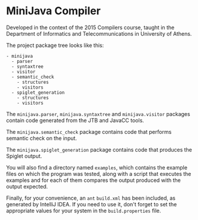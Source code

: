 # MiniJava Compiler

Developed in the context of the 2015 Compilers course, taught in the
Department of Informatics and Telecommunications in University of Athens.

The project package tree looks like this:

```
- minijava
  - parser
  - syntaxtree
  - visitor
  - semantic_check
    - structures
    - visitors
  - spiglet_generation
    - structures
    - visitors
```

The `minijava.parser`, `minijava.syntaxtree` and `minijava.visitor` packages
contain code generated from the JTB and JavaCC tools.

The `minijava.semantic_check` package contains code that performs semantic
check on the input.

The `minijava.spiglet_generation` package contains code that produces the
Spiglet output.

You will also find a directory named `examples`, which contains the example
files on which the program was tested, along with a script that executes the
examples and for each of them compares the output produced with the output
expected.

Finally, for your convenience, an `ant` `build.xml` has been included, as
generated by IntelliJ IDEA. If you need to use it, don't forget to set the
appropriate values for your system in the `build.properties` file.
